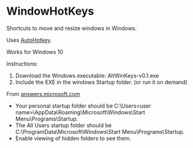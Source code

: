# WindowHotKeys
Shortcuts to move and resize windows in Windows.

Uses [AutoHotkey](https://www.autohotkey.com/).

Works for Windows 10

Instructions:
1. Download the Windows executable: AltWinKeys-v0.1.exe
2. Include the EXE in the windows Startup folder. (or run it on demand)

From [answers.microsoft.com](https://answers.microsoft.com/en-us/windows/forum/all/how-to-get-startup-folder-in-start-all-programs/d3f5486a-16c0-4e69-8446-c50dd35163f1#:~:text=Your%20personal%20startup%20folder%20should,if%20they%20aren't%20there.)
- Your personal startup folder should be C:\Users\<user name>\AppData\Roaming\Microsoft\Windows\Start Menu\Programs\Startup.
- The All Users startup folder should be C:\ProgramData\Microsoft\Windows\Start Menu\Programs\Startup.
- Enable viewing of hidden folders to see them.